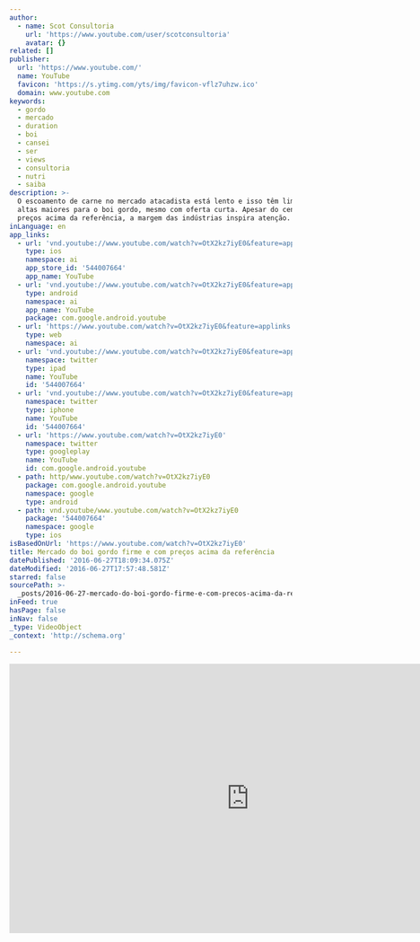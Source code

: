 ```yaml
---
author:
  - name: Scot Consultoria
    url: 'https://www.youtube.com/user/scotconsultoria'
    avatar: {}
related: []
publisher:
  url: 'https://www.youtube.com/'
  name: YouTube
  favicon: 'https://s.ytimg.com/yts/img/favicon-vflz7uhzw.ico'
  domain: www.youtube.com
keywords:
  - gordo
  - mercado
  - duration
  - boi
  - cansei
  - ser
  - views
  - consultoria
  - nutri
  - saiba
description: >-
  O escoamento de carne no mercado atacadista está lento e isso têm limitado
  altas maiores para o boi gordo, mesmo com oferta curta. Apesar do cenário de
  preços acima da referência, a margem das indústrias inspira atenção.
inLanguage: en
app_links:
  - url: 'vnd.youtube://www.youtube.com/watch?v=OtX2kz7iyE0&feature=applinks'
    type: ios
    namespace: ai
    app_store_id: '544007664'
    app_name: YouTube
  - url: 'vnd.youtube://www.youtube.com/watch?v=OtX2kz7iyE0&feature=applinks'
    type: android
    namespace: ai
    app_name: YouTube
    package: com.google.android.youtube
  - url: 'https://www.youtube.com/watch?v=OtX2kz7iyE0&feature=applinks'
    type: web
    namespace: ai
  - url: 'vnd.youtube://www.youtube.com/watch?v=OtX2kz7iyE0&feature=applinks'
    namespace: twitter
    type: ipad
    name: YouTube
    id: '544007664'
  - url: 'vnd.youtube://www.youtube.com/watch?v=OtX2kz7iyE0&feature=applinks'
    namespace: twitter
    type: iphone
    name: YouTube
    id: '544007664'
  - url: 'https://www.youtube.com/watch?v=OtX2kz7iyE0'
    namespace: twitter
    type: googleplay
    name: YouTube
    id: com.google.android.youtube
  - path: http/www.youtube.com/watch?v=OtX2kz7iyE0
    package: com.google.android.youtube
    namespace: google
    type: android
  - path: vnd.youtube/www.youtube.com/watch?v=OtX2kz7iyE0
    package: '544007664'
    namespace: google
    type: ios
isBasedOnUrl: 'https://www.youtube.com/watch?v=OtX2kz7iyE0'
title: Mercado do boi gordo firme e com preços acima da referência
datePublished: '2016-06-27T18:09:34.075Z'
dateModified: '2016-06-27T17:57:48.581Z'
starred: false
sourcePath: >-
  _posts/2016-06-27-mercado-do-boi-gordo-firme-e-com-precos-acima-da-referencia.md
inFeed: true
hasPage: false
inNav: false
_type: VideoObject
_context: 'http://schema.org'

---
```

<iframe src="https://cdn.embedly.com/widgets/media.html?src=https%3A%2F%2Fwww.youtube.com%2Fembed%2FOtX2kz7iyE0%3Ffeature%3Doembed&amp;url=http%3A%2F%2Fwww.youtube.com%2Fwatch%3Fv%3DOtX2kz7iyE0&amp;image=https%3A%2F%2Fi.ytimg.com%2Fvi%2FOtX2kz7iyE0%2Fhqdefault.jpg&amp;key=b7d04c9b404c499eba89ee7072e1c4f7&amp;type=text%2Fhtml&amp;schema=youtube" width="854" height="480" scrolling="no" frameborder="0" allowfullscreen="" style=""></iframe>